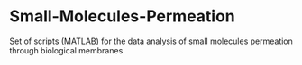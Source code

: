 # Small-Molecules-Permeation
Set of scripts (MATLAB) for the data analysis of small molecules permeation through biological membranes
